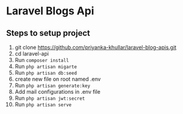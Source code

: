 # Laravel Blogs Api

## Steps to setup project 

1. git clone https://github.com/priyanka-khullar/laravel-blog-apis.git
2. cd laravel-api
3. Run `composer install`
4. Run `php artisan migarte`
5. Run `php artisan db:seed`
6. create new file on root named .env
7. Run `php artisan generate:key`
8. Add mail configurations in .env file
9. Run `php artisan jwt:secret`
10. Run `php artisan serve`
